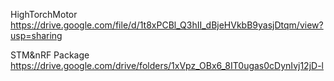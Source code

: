 
HighTorchMotor
https://drive.google.com/file/d/1t8xPCBl_Q3hII_dBjeHVkbB9yasjDtqm/view?usp=sharing

STM&nRF Package
https://drive.google.com/drive/folders/1xVpz_OBx6_8IT0ugas0cDynIvj12jD-l

